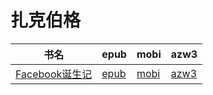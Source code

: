 # 扎克伯格

| 书名 | epub | mobi | azw3 |
| --- | --- | --- | --- |
| [Facebook诞生记](http://ct.dalanmei.com/f/31084289-571915576-d4b086) | [epub](http://ct.dalanmei.com/f/31084289-571915576-d4b086) | [mobi](http://ct.dalanmei.com/f/31084289-571557532-9a3ada) | [azw3](http://ct.dalanmei.com/f/31084289-572203795-63572a) |
